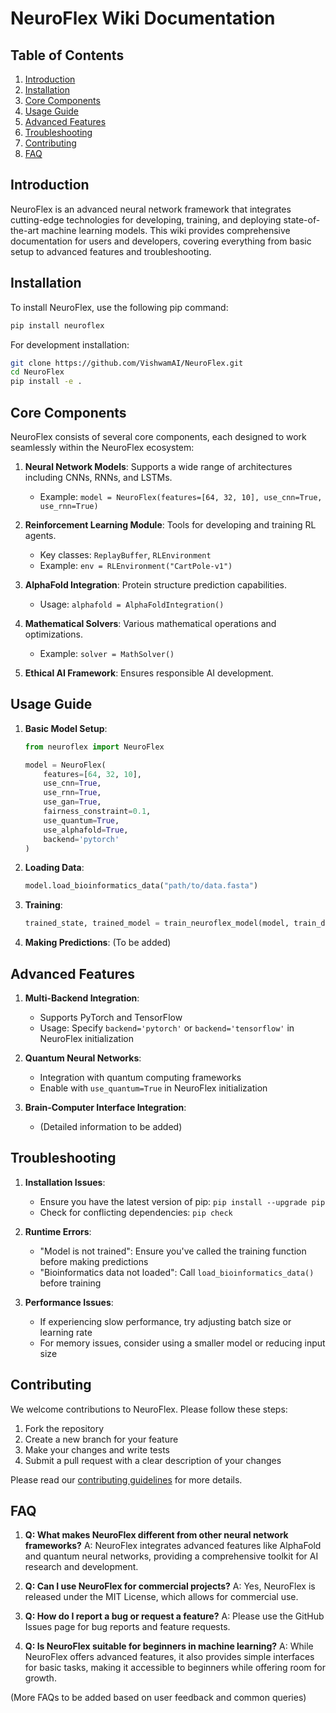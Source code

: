 # NeuroFlex Wiki Documentation

## Table of Contents
1. [Introduction](#introduction)
2. [Installation](#installation)
3. [Core Components](#core-components)
4. [Usage Guide](#usage-guide)
5. [Advanced Features](#advanced-features)
6. [Troubleshooting](#troubleshooting)
7. [Contributing](#contributing)
8. [FAQ](#faq)

## Introduction
NeuroFlex is an advanced neural network framework that integrates cutting-edge technologies for developing, training, and deploying state-of-the-art machine learning models. This wiki provides comprehensive documentation for users and developers, covering everything from basic setup to advanced features and troubleshooting.

## Installation
To install NeuroFlex, use the following pip command:

```bash
pip install neuroflex
```

For development installation:

```bash
git clone https://github.com/VishwamAI/NeuroFlex.git
cd NeuroFlex
pip install -e .
```

## Core Components
NeuroFlex consists of several core components, each designed to work seamlessly within the NeuroFlex ecosystem:

1. **Neural Network Models**: Supports a wide range of architectures including CNNs, RNNs, and LSTMs.
   - Example: `model = NeuroFlex(features=[64, 32, 10], use_cnn=True, use_rnn=True)`

2. **Reinforcement Learning Module**: Tools for developing and training RL agents.
   - Key classes: `ReplayBuffer`, `RLEnvironment`
   - Example: `env = RLEnvironment("CartPole-v1")`

3. **AlphaFold Integration**: Protein structure prediction capabilities.
   - Usage: `alphafold = AlphaFoldIntegration()`

4. **Mathematical Solvers**: Various mathematical operations and optimizations.
   - Example: `solver = MathSolver()`

5. **Ethical AI Framework**: Ensures responsible AI development.

## Usage Guide
1. **Basic Model Setup**:
   ```python
   from neuroflex import NeuroFlex

   model = NeuroFlex(
       features=[64, 32, 10],
       use_cnn=True,
       use_rnn=True,
       use_gan=True,
       fairness_constraint=0.1,
       use_quantum=True,
       use_alphafold=True,
       backend='pytorch'
   )
   ```

2. **Loading Data**:
   ```python
   model.load_bioinformatics_data("path/to/data.fasta")
   ```

3. **Training**:
   ```python
   trained_state, trained_model = train_neuroflex_model(model, train_data, val_data)
   ```

4. **Making Predictions**:
   (To be added)

## Advanced Features
1. **Multi-Backend Integration**:
   - Supports PyTorch and TensorFlow
   - Usage: Specify `backend='pytorch'` or `backend='tensorflow'` in NeuroFlex initialization

2. **Quantum Neural Networks**:
   - Integration with quantum computing frameworks
   - Enable with `use_quantum=True` in NeuroFlex initialization

3. **Brain-Computer Interface Integration**:
   - (Detailed information to be added)

## Troubleshooting
1. **Installation Issues**:
   - Ensure you have the latest version of pip: `pip install --upgrade pip`
   - Check for conflicting dependencies: `pip check`

2. **Runtime Errors**:
   - "Model is not trained": Ensure you've called the training function before making predictions
   - "Bioinformatics data not loaded": Call `load_bioinformatics_data()` before training

3. **Performance Issues**:
   - If experiencing slow performance, try adjusting batch size or learning rate
   - For memory issues, consider using a smaller model or reducing input size

## Contributing
We welcome contributions to NeuroFlex. Please follow these steps:
1. Fork the repository
2. Create a new branch for your feature
3. Make your changes and write tests
4. Submit a pull request with a clear description of your changes

Please read our [contributing guidelines](CONTRIBUTING.md) for more details.

## FAQ
1. **Q: What makes NeuroFlex different from other neural network frameworks?**
   A: NeuroFlex integrates advanced features like AlphaFold and quantum neural networks, providing a comprehensive toolkit for AI research and development.

2. **Q: Can I use NeuroFlex for commercial projects?**
   A: Yes, NeuroFlex is released under the MIT License, which allows for commercial use.

3. **Q: How do I report a bug or request a feature?**
   A: Please use the GitHub Issues page for bug reports and feature requests.

4. **Q: Is NeuroFlex suitable for beginners in machine learning?**
   A: While NeuroFlex offers advanced features, it also provides simple interfaces for basic tasks, making it accessible to beginners while offering room for growth.

(More FAQs to be added based on user feedback and common queries)
